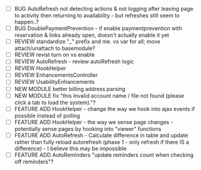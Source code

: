 - [ ] BUG AutoRefresh not detecting actions & not logging after leaving page to activity then returning to availability - but refreshes still seem to happen..?
- [ ] BUG DoublePaymentPrevention - if enable paymentprevention with reservation & links already open, doesn't actually enable it yet	
- [ ] REVIEW standardize "_" prefix and me. vs var for all; move attach/unattach to basemodule?
- [ ] REVIEW revist turn on vs enable
- [ ] REVIEW AutoRefresh - review autoRefresh logic
- [ ] REVIEW HookHelper
- [ ] REVIEW EnhancementsController
- [ ] REVIEW UsabilityEnhancements
- [ ] NEW MODULE better billing address parsing
- [ ] NEW MODULE fix "this Invalid account name / file not found (please click a tab to load the system)."?
- [ ] FEATURE ADD HookHelper - change the way we hook into ajax events if possible instead of polling
- [ ] FEATURE ADD HookHelper - the way we sense page changes - potentially sense pages by hooking into "viewer" functions
- [ ] FEATURE ADD AutoRefresh - Calculate difference in table and update rather than fully reload autorefresh (phase 1 - only refresh if there IS a difference) - I believe this may be impossible
- [ ] FEATURE ADD AutoReminders "update reminders count when checking off reminders"?	
